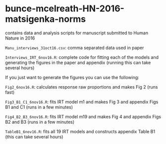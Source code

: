 # bunce-mcelreath-HN-2016-matsigenka-norms
contains data and analysis scripts for manuscript submitted to Human Nature in 2016


``Manu_interviews_31oct16.csv``: comma separated data used in paper

``Interviews_IRT_6nov16.R``: complete code for fitting each of the models and generating the figures in the paper and appendix (running this can take several hours)


If you just want to generate the figures you can use the following:

``Fig2_6nov16.R``: calculates response raw proportions and makes Fig 2 (runs fast)

``Fig3_B1_C1_6nov16.R``: fits IRT model m1 and makes Fig 3 and appendix Figs B1 and C1 (runs in a few minutes)

``Fig4_B2_B3_6nov16.R``: fits IRT model m19 and makes Fig 4 and appendix Figs B2 and B3 (runs in a few minutes)

``TableB1_6nov16.R``: fits all 19 IRT models and constructs appendix Table B1 (this can take several hours)
